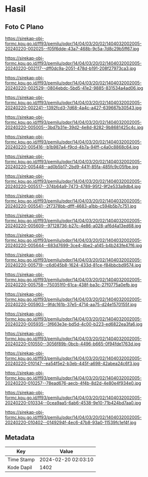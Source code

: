 # Hasil

## Foto C Plano

https://sirekap-obj-formc.kpu.go.id/ff93/pemilu/pdpr/14/04/03/20/02/1404032002005-20240220-002025--f05f6dde-43a7-468b-9c5a-7d8c29b5ff67.jpg

https://sirekap-obj-formc.kpu.go.id/ff93/pemilu/pdpr/14/04/03/20/02/1404032002005-20240220-002117--dff0dc9a-2051-478d-b191-208f27973ca3.jpg

https://sirekap-obj-formc.kpu.go.id/ff93/pemilu/pdpr/14/04/03/20/02/1404032002005-20240220-002529--0804ebdc-5bd5-41e2-9885-831534a4ad06.jpg

https://sirekap-obj-formc.kpu.go.id/ff93/pemilu/pdpr/14/04/03/20/02/1404032002005-20240220-002241--1392fcd3-7d68-4a4c-a427-639667b30543.jpg

https://sirekap-obj-formc.kpu.go.id/ff93/pemilu/pdpr/14/04/03/20/02/1404032002005-20240220-005005--3bd7b31e-39d2-4e8d-8282-9b8681425c4c.jpg

https://sirekap-obj-formc.kpu.go.id/ff93/pemilu/pdpr/14/04/03/20/02/1404032002005-20240220-005416--b1b987a4-f9cd-4b7a-94ff-c4a0c8868c64.jpg

https://sirekap-obj-formc.kpu.go.id/ff93/pemilu/pdpr/14/04/03/20/02/1404032002005-20240220-005448--ad0b5b17-2bd9-441f-85fa-485fc9c05fbe.jpg

https://sirekap-obj-formc.kpu.go.id/ff93/pemilu/pdpr/14/04/03/20/02/1404032002005-20240220-005517--374b64a9-7473-4789-95f2-9f2e533a9db4.jpg

https://sirekap-obj-formc.kpu.go.id/ff93/pemilu/pdpr/14/04/03/20/02/1404032002005-20240220-005541--2f7378bb-dfff-4683-a1bb-c594b5b7c751.jpg

https://sirekap-obj-formc.kpu.go.id/ff93/pemilu/pdpr/14/04/03/20/02/1404032002005-20240220-005609--97128736-b27c-4e86-a028-af6d4a13ed68.jpg

https://sirekap-obj-formc.kpu.go.id/ff93/pemilu/pdpr/14/04/03/20/02/1404032002005-20240220-005644--683d7699-3ce4-4be2-a145-b4b243fe47f6.jpg

https://sirekap-obj-formc.kpu.go.id/ff93/pemilu/pdpr/14/04/03/20/02/1404032002005-20240220-005719--c6d045b8-1624-433d-81ce-f84bbcbd9574.jpg

https://sirekap-obj-formc.kpu.go.id/ff93/pemilu/pdpr/14/04/03/20/02/1404032002005-20240220-005758--750351f0-61ca-438f-ba3c-27f0775a0efb.jpg

https://sirekap-obj-formc.kpu.go.id/ff93/pemilu/pdpr/14/04/03/20/02/1404032002005-20240220-005903--9fdc161b-37e5-4714-aa75-d24e1570155f.jpg

https://sirekap-obj-formc.kpu.go.id/ff93/pemilu/pdpr/14/04/03/20/02/1404032002005-20240220-005935--3f663e3e-bd5d-4c00-b223-ed6822ea3fa6.jpg

https://sirekap-obj-formc.kpu.go.id/ff93/pemilu/pdpr/14/04/03/20/02/1404032002005-20240220-010550--3056f89b-0bcb-4496-b665-0f94fde1763d.jpg

https://sirekap-obj-formc.kpu.go.id/ff93/pemilu/pdpr/14/04/03/20/02/1404032002005-20240220-010147--ea54f5e2-b3eb-445f-a698-42abea24c6f3.jpg

https://sirekap-obj-formc.kpu.go.id/ff93/pemilu/pdpr/14/04/03/20/02/1404032002005-20240220-010257--78ead676-aecb-4f4b-8d2d-4e80e4f934e0.jpg

https://sirekap-obj-formc.kpu.go.id/ff93/pemilu/pdpr/14/04/03/20/02/1404032002005-20240220-010334--0cea9aa5-6ab6-4538-9e10-71b424bd7aa0.jpg

https://sirekap-obj-formc.kpu.go.id/ff93/pemilu/pdpr/14/04/03/20/02/1404032002005-20240220-010402--0149294f-4ec6-47b8-93a0-11539fc1ef4f.jpg


## Metadata

| Key        | Value               |
| ---------- | ------------------- |
| Time Stamp | 2024-02-20 02:03:10 |
| Kode Dapil | 1402                |



